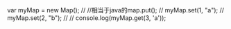  var myMap = new Map();
//                //相当于java的map.put();
//                myMap.set(1, "a");
//                myMap.set(2, "b");
//
//                console.log(myMap.get(3, 'a'));